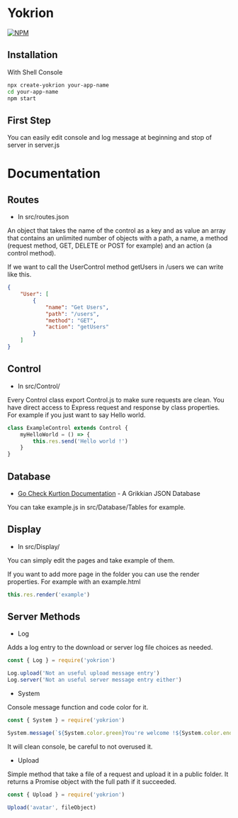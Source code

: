 # Yokrion

[![NPM](https://nodei.co/npm/yokrion.png?downloads=true&downloadRank=true&stars=true)](https://nodei.co/npm/yokrion/)

## Installation
With Shell Console

```sh
npx create-yokrion your-app-name
cd your-app-name
npm start
```

## First Step

You can easily edit console and log message at beginning and stop of server in server.js 

# Documentation

## Routes

- In src/routes.json

An object that takes the name of the control as a key and as value an array that contains an unlimited number of objects with a path, a name, a method (request method, GET, DELETE or POST for example) and an action (a control method).

If we want to call the UserControl method getUsers in /users we can write like this.

```json
{ 
    "User": [
        {
            "name": "Get Users",
            "path": "/users",
            "method": "GET",
            "action": "getUsers"
        }
    ]
}
```

## Control

- In src/Control/

Every Control class export Control.js to make sure requests are clean.
You have direct access to Express request and response by class properties.
For example if you just want to say Hello world.

```js
class ExampleControl extends Control {
    myHelloWorld = () => {
        this.res.send('Hello world !')
    }
}
```

## Database

- [Go Check Kurtion Documentation](https://www.npmjs.com/package/kurtion) - A Grikkian JSON Database 

You can take example.js in src/Database/Tables for example.

## Display

- In src/Display/

You can simply edit the pages and take example of them.

If you want to add more page in the folder you can use the render properties.
For example with an example.html
```js
this.res.render('example')
```

## Server Methods

- Log

Adds a log entry to the download or server log file choices as needed.
```js
const { Log } = require('yokrion')

Log.upload('Not an useful upload message entry')
Log.server('Not an useful server message entry either')
```

- System

Console message function and code color for it.
```js
const { System } = require('yokrion')

System.message(`${System.color.green}You're welcome !${System.color.end}`)

```
It will clean console, be careful to not overused it.

- Upload

Simple method that take a file of a request and upload it in a public folder.
It returns a Promise object with the full path if it succeeded.

```js
const { Upload } = require('yokrion')

Upload('avatar', fileObject)
```
